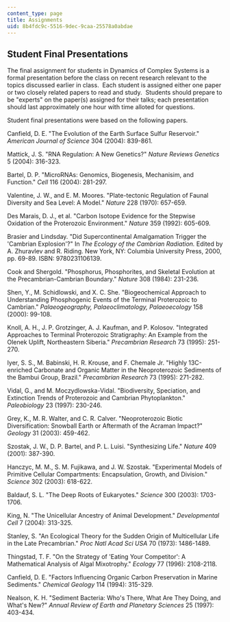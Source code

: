 ```yaml
---
content_type: page
title: Assignments
uid: 8b4fdc9c-5516-9dec-9caa-25578a0abdae
---
```


Student Final Presentations
---------------------------

The final assignment for students in Dynamics of Complex Systems is a formal presentation before the class on recent research relevant to the topics discussed earlier in class.  Each student is assigned either one paper or two closely related papers to read and study.  Students should prepare to be "experts" on the paper(s) assigned for their talks; each presentation should last approximately one hour with time alloted for questions.

Student final presentations were based on the following papers.

Canfield, D. E. "The Evolution of the Earth Surface Sulfur Reservoir." _American Journal of Science_ 304 (2004): 839-861.

Mattick, J. S. "RNA Regulation: A New Genetics?" _Nature Reviews Genetics_ 5 (2004): 316-323.

Bartel, D. P. "MicroRNAs: Genomics, Biogenesis, Mechanisim, and Function." _Cell_ 116 (2004): 281-297.

Valentine, J. W., and E. M. Moores. "Plate-tectonic Regulation of Faunal Diversity and Sea Level: A Model." _Nature_ 228 (1970): 657-659.

Des Marais, D. J., et al. "Carbon Isotope Evidence for the Stepwise Oxidation of the Proterozoic Environment." _Nature_ 359 (1992): 605-609.

Brasier and Lindsday. "Did Supercontinental Amalgamation Trigger the 'Cambrian Explosion'?" In _The Ecology of the Cambrian Radiation._ Edited by A. Zhuravlev and R. Riding. New York, NY: Columbia University Press, 2000, pp. 69-89. ISBN: 9780231106139.

Cook and Shergold. "Phosphorus, Phosphorites, and Skeletal Evolution at the Precambrian-Cambrian Boundary." _Nature_ 308 (1984): 231-236.

Shen, Y., M. Schidlowski, and X. C. She. "Biogeochemical Approach to Understanding Phosphogenic Events of the Terminal Proterozoic to Cambrian." _Palaeogeography, Palaeoclimatology, Palaeoecology_ 158 (2000): 99-108.

Knoll, A. H., J. P. Grotzinger, A. J. Kaufman, and P. Kolosov. "Integrated Approaches to Terminal Proterozoic Stratigraphy: An Example from the Olenek Uplift, Northeastern Siberia." _Precambrian Research_ 73 (1995): 251-270.

Iyer, S. S., M. Babinski, H. R. Krouse, and F. Chemale Jr. "Highly 13C-enriched Carbonate and Organic Matter in the Neoproterozoic Sediments of the Bambui Group, Brazil." _Precambrian Research_ 73 (1995): 271-282.

Vidal, G., and M. Moczydlowska-Vidal. "Biodiversity, Speciation, and Extinction Trends of Proterozoic and Cambrian Phytoplankton." _Paleobiology_ 23 (1997): 230-246.

Grey, K., M. R. Walter, and C. R. Calver. "Neoproterozoic Biotic Diversification: Snowball Earth or Aftermath of the Acraman Impact?" _Geology_ 31 (2003): 459-462.

Szostak, J. W., D. P. Bartel, and P. L. Luisi. "Synthesizing Life." _Nature_ 409 (2001): 387-390.

Hanczyc, M. M., S. M. Fujikawa, and J. W. Szostak. "Experimental Models of Primitive Cellular Compartments: Encapsulation, Growth, and Division." _Science_ 302 (2003): 618-622.

Baldauf, S. L. "The Deep Roots of Eukaryotes." _Science_ 300 (2003): 1703-1706.

King, N. "The Unicellular Ancestry of Animal Development." _Developmental Cell_ 7 (2004): 313-325.

Stanley, S. "An Ecological Theory for the Sudden Origin of Multicellular Life in the Late Precambrian." _Proc Natl Acad Sci USA_ 70 (1973): 1486-1489.

Thingstad, T. F. "On the Strategy of 'Eating Your Competitor': A Mathematical Analysis of Algal Mixotrophy." _Ecology_ 77 (1996): 2108-2118.

Canfield, D. E. "Factors Influencing Organic Carbon Preservation in Marine Sediments." _Chemical Geology_ 114 (1994): 315-329.

Nealson, K. H. "Sediment Bacteria: Who's There, What Are They Doing, and What's New?" _Annual Review of Earth and Planetary Sciences_ 25 (1997): 403-434.